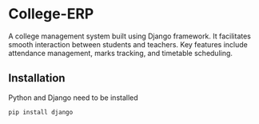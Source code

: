 # College-ERP
A college management system built using Django framework. It facilitates smooth interaction between students and teachers. Key features include attendance management, marks tracking, and timetable scheduling.

## Installation

Python and Django need to be installed

```bash
pip install django
